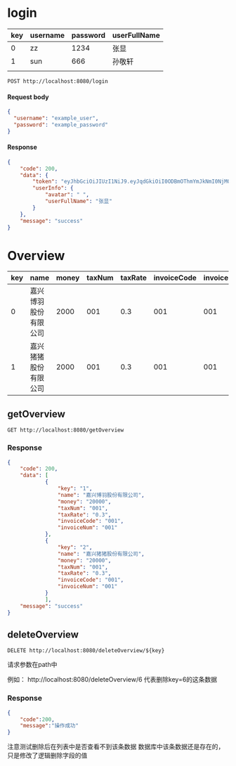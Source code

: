 # login

| key | username | password | userFullName |
| --- | -------- | -------- | ------------ |
| 0   | zz       | 1234     | 张显         |
| 1   | sun      | 666      | 孙敬轩       |
|     |          |          |              |

```
POST http://localhost:8080/login
```

#### Request body

```json
{
  "username": "example_user",
  "password": "example_password"
}
```

#### Response

```json
{
    "code": 200,
    "data": {
        "token": "eyJhbGciOiJIUzI1NiJ9.eyJqdGkiOiI0ODBmOThmYmJkNmI0NjM0OWUyZjY2NTM0NGNjZWY2NSIsInN1YiI6IjEiLCJpc3MiOiJzZyIsImlhdCI6MTY0Mzg3NDMxNiwiZXhwIjoxNjQzOTYwNzE2fQ.ldLBUvNIxQCGemkCoMgT_0YsjsWndTg5tqfJb77pabk",
        "userInfo": {
            "avatar": " ",
			"userFullName": "张显"
        }
    },
    "message": "success"
}

```

# Overview

| key | name                 | money | taxNum | taxRate | invoiceCode | invoiceNum |
| --- | -------------------- | ----- | ------ | ------- | ----------- | ---------- |
| 0   | 嘉兴博羽股份有限公司 | 2000  | 001    | 0.3     |     001     |001            |
|  1   |     嘉兴猪猪股份有限公司  | 2000  | 001    | 0.3 |  001   |  001          |

## getOverview

```
GET http://localhost:8080/getOverview
```

### Response


```JSON
{
	"code": 200,
	"data": [
			{
				"key": "1",   
				"name": "嘉兴博羽股份有限公司",  
				"money": "20000",  
				"taxNum": "001",  
				"taxRate": "0.3",  
				"invoiceCode": "001",  
				"invoiceNum": "001"
			},
			{
				"key": "2",   
				"name": "嘉兴猪猪股份有限公司",  
				"money": "20000",  
				"taxNum": "001",  
				"taxRate": "0.3",  
				"invoiceCode": "001",  
				"invoiceNum": "001"
			}
			],
	"message": "success"
}
```

## deleteOverview

```
DELETE http://localhost:8080/deleteOverview/${key}
```

请求参数在path中

例如： http://localhost:8080/deleteOverview/6 代表删除key=6的这条数据

### Response

```json
{ 
	"code":200, 
	"message":"操作成功" 
}
```

注意测试删除后在列表中是否查看不到该条数据
数据库中该条数据还是存在的，只是修改了逻辑删除字段的值
